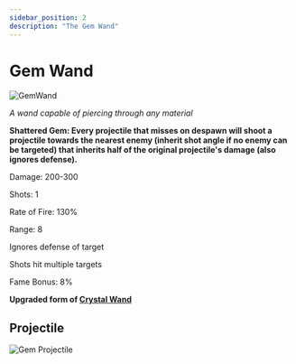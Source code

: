 ```yaml
---
sidebar_position: 2
description: "The Gem Wand"
---
```


# Gem Wand

![GemWand](https://vwiki.valorserver.com/api/item/picture/gem%20wand)

<i>A wand capable of piercing through any material</i>

**Shattered Gem: Every projectile that misses on despawn will shoot a projectile towards the nearest enemy (inherit shot angle if no enemy can be targeted) that inherits half of the original projectile's damage (also ignores defense).**

Damage: 200-300

Shots: 1

Rate of Fire: 130% 

Range: 8

Ignores defense of target

Shots hit multiple targets

Fame Bonus: 8%

**Upgraded form of [Crystal Wand](https://www.realmeye.com/wiki/crystal-wand)**

## Projectile

![Gem Projectile](https://cdn.discordapp.com/attachments/1160376179996496013/1188029027307507733/normal_ar_blade.gif?ex=65990940&is=65869440&hm=ea91af351f9d5c83290680adc2221f7b97c23bc51528b1700cca79b62ac4d45f&)
